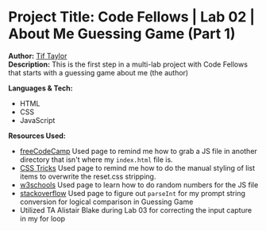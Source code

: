 # Project Title: Code Fellows | Lab 02 | About Me Guessing Game (Part 1)  
**Author:** [Tif Taylor](https://github.com/tiftaylor)  
**Description:** This is the first step in a multi-lab project with Code Fellows that starts with a guessing game about me (the author)  

**Languages & Tech:**  
- HTML
- CSS
- JavaScript

**Resources Used:**  
- [freeCodeCamp](https://www.freecodecamp.org/news/link-javascript-to-html-with-the-src/) Used page to remind me how to grab a JS file in another directory that isn't where my `index.html` file is.
- [CSS Tricks](https://css-tricks.com/almanac/properties/l/list-style/) Used page to remind me how to do the manual styling of list items to overwrite the reset.css stripping.
- [w3schools](https://www.w3schools.com/js/js_random.asp) Used page to learn how to do random numbers for the JS file
- [stackoverflow](https://stackoverflow.com/questions/17907455/how-to-get-numeric-value-from-a-prompt-box) Used page to figure out `parseInt` for my prompt string conversion for logical comparison in Guessing Game
- Utilized TA Alistair Blake during Lab 03 for correcting the input capture in my for loop